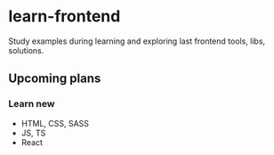 # learn-frontend
Study examples during learning and exploring last frontend tools, libs, solutions.

## Upcoming plans

### Learn new
- HTML, CSS, SASS
- JS, TS
- React

